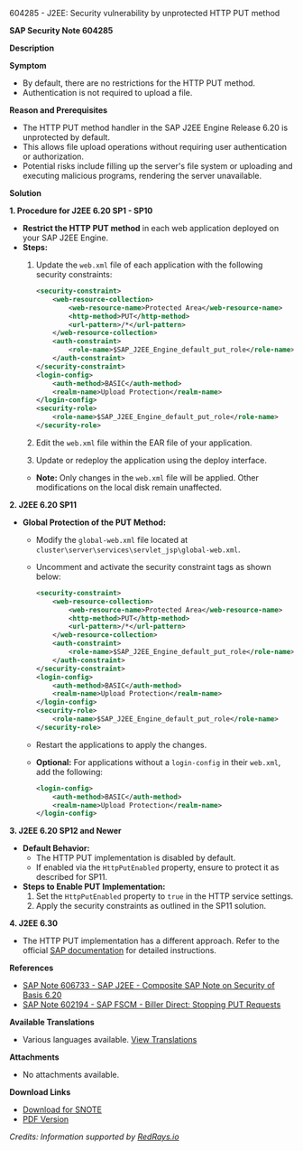 604285 - J2EE: Security vulnerability by unprotected HTTP PUT method

**SAP Security Note 604285**

**Description**

**Symptom**
- By default, there are no restrictions for the HTTP PUT method.
- Authentication is not required to upload a file.

**Reason and Prerequisites**
- The HTTP PUT method handler in the SAP J2EE Engine Release 6.20 is unprotected by default.
- This allows file upload operations without requiring user authentication or authorization.
- Potential risks include filling up the server's file system or uploading and executing malicious programs, rendering the server unavailable.

**Solution**

**1. Procedure for J2EE 6.20 SP1 - SP10**
- **Restrict the HTTP PUT method** in each web application deployed on your SAP J2EE Engine.
- **Steps:**
  1. Update the `web.xml` file of each application with the following security constraints:

     ```xml
     <security-constraint>
         <web-resource-collection>
             <web-resource-name>Protected Area</web-resource-name>
             <http-method>PUT</http-method>
             <url-pattern>/*</url-pattern>
         </web-resource-collection>
         <auth-constraint>
             <role-name>$SAP_J2EE_Engine_default_put_role</role-name>
         </auth-constraint>
     </security-constraint>
     <login-config>
         <auth-method>BASIC</auth-method>
         <realm-name>Upload Protection</realm-name>
     </login-config>
     <security-role>
         <role-name>$SAP_J2EE_Engine_default_put_role</role-name>
     </security-role>
     ```

  2. Edit the `web.xml` file within the EAR file of your application.
  3. Update or redeploy the application using the deploy interface.
  - **Note:** Only changes in the `web.xml` file will be applied. Other modifications on the local disk remain unaffected.

**2. J2EE 6.20 SP11**
- **Global Protection of the PUT Method:**
  - Modify the `global-web.xml` file located at `cluster\server\services\servlet_jsp\global-web.xml`.
  - Uncomment and activate the security constraint tags as shown below:

    ```xml
    <security-constraint>
        <web-resource-collection>
            <web-resource-name>Protected Area</web-resource-name>
            <http-method>PUT</http-method>
            <url-pattern>/*</url-pattern>
        </web-resource-collection>
        <auth-constraint>
            <role-name>$SAP_J2EE_Engine_default_put_role</role-name>
        </auth-constraint>
    </security-constraint>
    <login-config>
        <auth-method>BASIC</auth-method>
        <realm-name>Upload Protection</realm-name>
    </login-config>
    <security-role>
        <role-name>$SAP_J2EE_Engine_default_put_role</role-name>
    </security-role>
    ```

  - Restart the applications to apply the changes.
  - **Optional:** For applications without a `login-config` in their `web.xml`, add the following:

    ```xml
    <login-config>
        <auth-method>BASIC</auth-method>
        <realm-name>Upload Protection</realm-name>
    </login-config>
    ```

**3. J2EE 6.20 SP12 and Newer**
- **Default Behavior:**
  - The HTTP PUT implementation is disabled by default.
  - If enabled via the `HttpPutEnabled` property, ensure to protect it as described for SP11.
- **Steps to Enable PUT Implementation:**
  1. Set the `HttpPutEnabled` property to `true` in the HTTP service settings.
  2. Apply the security constraints as outlined in the SP11 solution.

**4. J2EE 6.30**
- The HTTP PUT implementation has a different approach. Refer to the official [SAP documentation](https://me.sap.com/notes/604285) for detailed instructions.

**References**
- [SAP Note 606733 - SAP J2EE - Composite SAP Note on Security of Basis 6.20](https://me.sap.com/notes/606733)
- [SAP Note 602194 - SAP FSCM - Biller Direct: Stopping PUT Requests](https://me.sap.com/notes/602194)

**Available Translations**
- Various languages available. [View Translations](https://me.sap.com/notes/604285/D)

**Attachments**
- No attachments available.

**Download Links**
- [Download for SNOTE](https://notesdownloads.sap.com/note/0040000015417252017)
- [PDF Version](https://userapps.support.sap.com/sap/support/sfm/notes/print/0000604285?language=en-US&token=761626A51F50E75CBD9A877E59B8324C)

*Credits: Information supported by [RedRays.io](https://redrays.io)*